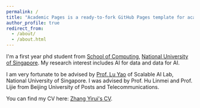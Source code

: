 ```yaml
---
permalink: /
title: "Academic Pages is a ready-to-fork GitHub Pages template for academic personal websites"
author_profile: true
redirect_from: 
  - /about/
  - /about.html
---
```


I'm a first year phd student from [School of Computing](https://eecs.pku.edu.cn/), [National University of Singapore](https://www.pku.edu.cn/). My research interest includes AI for data and data for AI.

I am very fortunate to be advised by [Prof. Lu Yao](https://yao.lu/) of Scalable AI Lab, National University of Singapore. I was advised by Prof. Hu Linmei and Prof. Lijie from Beijing University of Posts and Telecommunications.

You can find my CV here: [Zhang Yirui's CV](../assets/Curriculum_Vitae.pdf).
